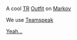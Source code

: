 A cool [TR](TR "wikilink") [Outfit](Outfit "wikilink") on
[Markov](Markov "wikilink")

We use [Teamspeak](Teamspeak "wikilink")

[Yeah...](http://myplanetside.station.sony.com/outfit.jsp?outfitId=16355&worldId=3)